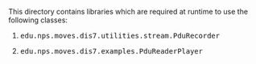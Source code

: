 This directory contains libraries which are required at runtime to use the following classes:

1.  <pre>edu.nps.moves.dis7.utilities.stream.PduRecorder</pre>
2.  <pre>edu.nps.moves.dis7.examples.PduReaderPlayer</pre>
